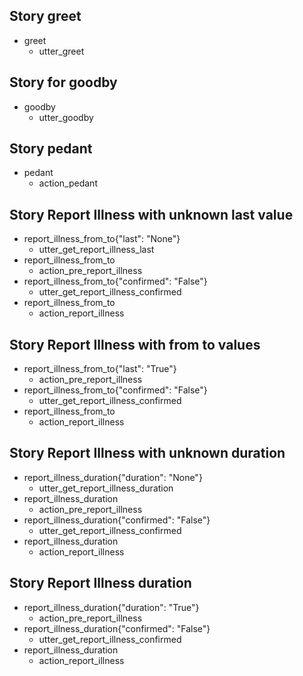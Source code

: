 ## Story greet 
* greet
   - utter_greet

## Story for goodby
* goodby
    - utter_goodby

## Story pedant
* pedant
   - action_pedant

## Story Report Illness with unknown last value
* report_illness_from_to{"last": "None"}
    - utter_get_report_illness_last
* report_illness_from_to
    - action_pre_report_illness
* report_illness_from_to{"confirmed": "False"}
   - utter_get_report_illness_confirmed
* report_illness_from_to
    - action_report_illness

## Story Report Illness  with from to values
* report_illness_from_to{"last": "True"}
    - action_pre_report_illness
* report_illness_from_to{"confirmed": "False"}
   - utter_get_report_illness_confirmed
* report_illness_from_to
    - action_report_illness

## Story Report Illness with unknown duration
* report_illness_duration{"duration": "None"}
    - utter_get_report_illness_duration
* report_illness_duration
    - action_pre_report_illness
* report_illness_duration{"confirmed": "False"}
   - utter_get_report_illness_confirmed
* report_illness_duration
    - action_report_illness

## Story Report Illness duration
* report_illness_duration{"duration": "True"}
    - action_pre_report_illness
* report_illness_duration{"confirmed": "False"}
   - utter_get_report_illness_confirmed
* report_illness_duration
    - action_report_illness
